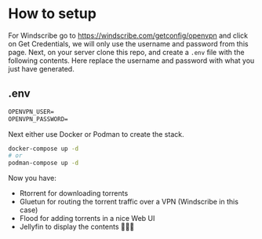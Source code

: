 # How to setup

For Windscribe go to <https://windscribe.com/getconfig/openvpn> and click on Get Credentials, we will only use the username and password from this page.
Next, on your server clone this repo, and create a `.env` file with the following contents.
Here replace the username and password with what you just have generated.

## .env

```txt
OPENVPN_USER=
OPENVPN_PASSWORD=
```

Next either use Docker or Podman to create the stack.

```bash
docker-compose up -d
# or
podman-compose up -d
```

Now you have:

- Rtorrent for downloading torrents
- Gluetun for routing the torrent traffic over a VPN (Windscribe in this case)
- Flood for adding torrents in a nice Web UI
- Jellyfin to display the contents 🏴‍☠️🦜
